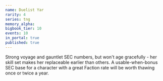 ```yaml
---
name: Duelist Yar
rarity: 4
series: tng
memory_alpha:
bigbook_tier: 10
events: 10
in_portal: true
published: true
---
```


Strong voyage and gauntlet SEC numbers, but won't age gracefully - her skill set makes her replaceable earlier than others. A usable-when-bonus SEC base for a character with a great Faction rate will be worth thawing once or twice a year.

